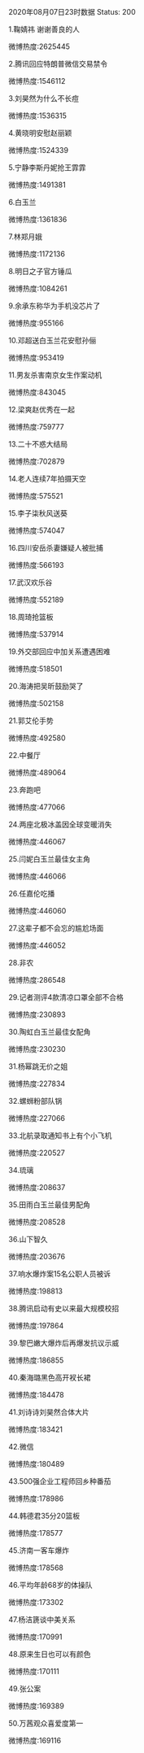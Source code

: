 2020年08月07日23时数据
Status: 200

1.鞠婧祎 谢谢善良的人

微博热度:2625445

2.腾讯回应特朗普微信交易禁令

微博热度:1546112

3.刘昊然为什么不长痘

微博热度:1536315

4.黄晓明安慰赵丽颖

微博热度:1524339

5.宁静李斯丹妮抢王霏霏

微博热度:1491381

6.白玉兰

微博热度:1361836

7.林郑月娥

微博热度:1172136

8.明日之子官方锤瓜

微博热度:1084261

9.余承东称华为手机没芯片了

微博热度:955166

10.邓超送白玉兰花安慰孙俪

微博热度:953419

11.男友杀害南京女生作案动机

微博热度:843045

12.梁爽赵优秀在一起

微博热度:759777

13.二十不惑大结局

微博热度:702879

14.老人连续7年拍摄天空

微博热度:575521

15.李子柒秋风送葵

微博热度:574047

16.四川安岳杀妻嫌疑人被批捕

微博热度:566193

17.武汉欢乐谷

微博热度:552189

18.周琦抢篮板

微博热度:537914

19.外交部回应中加关系遭遇困难

微博热度:518501

20.海涛把吴昕鼓励哭了

微博热度:502158

21.郭艾伦手势

微博热度:492580

22.中餐厅

微博热度:489064

23.奔跑吧

微博热度:477066

24.两座北极冰盖因全球变暖消失

微博热度:446067

25.闫妮白玉兰最佳女主角

微博热度:446066

26.任嘉伦吃播

微博热度:446060

27.这辈子都不会忘的尴尬场面

微博热度:446052

28.非农

微博热度:286548

29.记者测评4款清凉口罩全部不合格

微博热度:230893

30.陶虹白玉兰最佳女配角

微博热度:230230

31.杨幂跳无价之姐

微博热度:227834

32.螺蛳粉部队锅

微博热度:227066

33.北航录取通知书上有个小飞机

微博热度:220527

34.琉璃

微博热度:208637

35.田雨白玉兰最佳男配角

微博热度:208528

36.山下智久

微博热度:203676

37.响水爆炸案15名公职人员被诉

微博热度:198813

38.腾讯启动有史以来最大规模校招

微博热度:197864

39.黎巴嫩大爆炸后再爆发抗议示威

微博热度:186855

40.秦海璐黑色高开衩长裙

微博热度:184478

41.刘诗诗刘昊然合体大片

微博热度:183421

42.微信

微博热度:180489

43.500强企业工程师回乡种番茄

微博热度:178986

44.韩德君35分20篮板

微博热度:178577

45.济南一客车爆炸

微博热度:178568

46.平均年龄68岁的体操队

微博热度:173302

47.杨洁篪谈中美关系

微博热度:170991

48.原来生日也可以有颜色

微博热度:170111

49.张公案

微博热度:169389

50.万茜观众喜爱度第一

微博热度:169116

